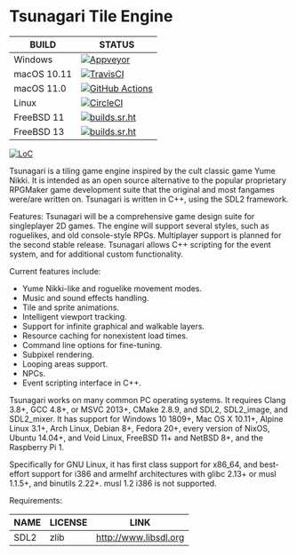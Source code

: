 # Tsunagari Tile Engine

| BUILD       | STATUS                                                                                                                                                                |
| ----------- | --------------------------------------------------------------------------------------------------------------------------------------------------------------------- |
| Windows     | [![Appveyor](https://ci.appveyor.com/api/projects/status/github/TsunagariEngine/Tsunagari?svg=true)](https://ci.appveyor.com/project/TsunagariEngine/Tsunagari)       |
| macOS 10.11 | [![TravisCI](https://api.travis-ci.com/TsunagariEngine/Tsunagari.svg)](https://travis-ci.com/TsunagariEngine/Tsunagari)                                               |
| macOS 11.0  | [![GitHub Actions](https://github.com/TsunagariEngine/Tsunagari/workflows/Build/badge.svg)](https://github.com/TsunagariEngine/Tsunagari/actions)                     |
| Linux       | [![CircleCI](https://circleci.com/gh/TsunagariEngine/Tsunagari.svg?style=shield)](https://circleci.com/gh/TsunagariEngine/Tsunagari)                                  |
| FreeBSD 11  | [![builds.sr.ht](https://builds.sr.ht/~tsunagariengine/tsunagari/commits/freebsd-11.yml.svg)](https://builds.sr.ht/~tsunagariengine/tsunagari/commits/freebsd-11.yml) |
| FreeBSD 13  | [![builds.sr.ht](https://builds.sr.ht/~tsunagariengine/tsunagari/commits/freebsd-13.yml.svg)](https://builds.sr.ht/~tsunagariengine/tsunagari/commits/freebsd-13.yml) |

[![LoC](https://tokei.rs/b1/github/TsunagariEngine/Tsunagari?category=code)](https://github.com/XAMPPRocky/tokei)

Tsunagari is a tiling game engine inspired by the cult classic game Yume
Nikki. It is intended as an open source alternative to the popular proprietary
RPGMaker game development suite that the original and most fangames were/are
written on. Tsunagari is written in C++, using the SDL2 framework.

Features:
Tsunagari will be a comprehensive game design suite for singleplayer 2D games.
The engine will support several styles, such as roguelikes, and old
console-style RPGs. Multiplayer support is planned for the second stable
release. Tsunagari allows C++ scripting for the event system, and for
additional custom functionality.

Current features include:
* Yume Nikki-like and roguelike movement modes.
* Music and sound effects handling.
* Tile and sprite animations.
* Intelligent viewport tracking.
* Support for infinite graphical and walkable layers.
* Resource caching for nonexistent load times.
* Command line options for fine-tuning.
* Subpixel rendering.
* Looping areas support.
* NPCs.
* Event scripting interface in C++.

Tsunagari works on many common PC operating systems. It requires Clang 3.8+,
GCC 4.8+, or MSVC 2013+, CMake 2.8.9, and SDL2, SDL2\_image, and SDL2\_mixer.
It has support for Windows 10 1809+, Mac OS X 10.11+, Alpine Linux 3.1+, Arch
Linux, Debian 8+, Fedora 20+, every version of NixOS, Ubuntu 14.04+, and Void
Linux, FreeBSD 11+ and NetBSD 8+, and the Raspberry Pi 1.

Specifically for GNU Linux, it has first class support for x86\_64, and
best-effort support for i386 and armelhf architectures with glibc 2.13+ or musl
1.1.5+, and binutils 2.22+. musl 1.2 i386 is not supported.

Requirements:

| NAME        | LICENSE     | LINK                   |
| ----------- | ----------- | ---------------------- |
| SDL2        | zlib        | http://www.libsdl.org  |
